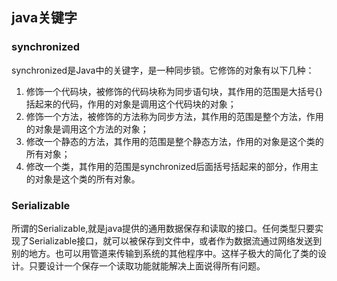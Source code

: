 ## java关键字

### synchronized

synchronized是Java中的关键字，是一种同步锁。它修饰的对象有以下几种：

1. 修饰一个代码块，被修饰的代码块称为同步语句块，其作用的范围是大括号{}括起来的代码，作用的对象是调用这个代码块的对象； 
2. 修饰一个方法，被修饰的方法称为同步方法，其作用的范围是整个方法，作用的对象是调用这个方法的对象； 
3. 修改一个静态的方法，其作用的范围是整个静态方法，作用的对象是这个类的所有对象； 
4. 修改一个类，其作用的范围是synchronized后面括号括起来的部分，作用主的对象是这个类的所有对象。

### Serializable

所谓的Serializable,就是java提供的通用数据保存和读取的接口。任何类型只要实现了Serializable接口，就可以被保存到文件中，或者作为数据流通过网络发送到别的地方。也可以用管道来传输到系统的其他程序中。这样子极大的简化了类的设计。只要设计一个保存一个读取功能就能解决上面说得所有问题。


